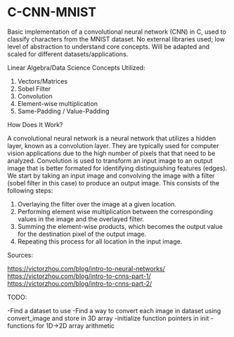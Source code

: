 # C-CNN-MNIST

Basic implementation of a convolutional neural network (CNN) in C, used to classify characters from the MNIST dataset.  No external libraries used; low level of abstraction to understand core concepts.  Will be adapted and scaled for different datasets/applications. 

Linear Algebra/Data Science Concepts Utilized: 

1. Vectors/Matrices
2. Sobel Filter
3. Convolution
4. Element-wise multiplication
5. Same-Padding / Value-Padding

How Does It Work?

A convolutional neural network is a neural network that utilizes a hidden layer, known as a convolution layer.  They are typically used for computer vision applications due to the 
high number of pixels that that need to be analyzed.  Convolution is used to transform an input image to an output image that is better formated for identifying distinguishing features (edges).  We start by taking an input image and convolving the image with a filter (sobel filter in this case) to produce an output image.  This consists of the following steps: 

   1. Overlaying the filter over the image at a given location.
   2. Performing element wise multiplication between the corresponding values in the image and the overlayed filter.  
   3. Summing the element-wise products, which becomes the output value for the destination pixel of the output image. 
   4. Repeating this process for all location in the input image.  


Sources: 

https://victorzhou.com/blog/intro-to-neural-networks/
https://victorzhou.com/blog/intro-to-cnns-part-1/
https://victorzhou.com/blog/intro-to-cnns-part-2/


TODO:

-Find a dataset to use
-Find a way to convert each image in dataset using convert_image and store in 3D array
-initialize function pointers in init
-functions for 1D->2D array arithmetic
